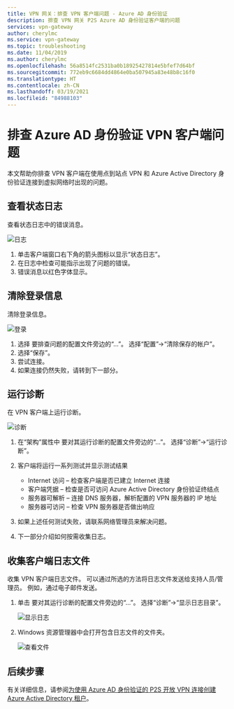 ```yaml
---
title: VPN 网关：排查 VPN 客户端问题 - Azure AD 身份验证
description: 排查 VPN 网关 P2S Azure AD 身份验证客户端的问题
services: vpn-gateway
author: cherylmc
ms.service: vpn-gateway
ms.topic: troubleshooting
ms.date: 11/04/2019
ms.author: cherylmc
ms.openlocfilehash: 56a8514fc2531ba0b18925427814e5bfef7d64bf
ms.sourcegitcommit: 772eb9c6684dd4864e0ba507945a83e48b8c16f0
ms.translationtype: HT
ms.contentlocale: zh-CN
ms.lasthandoff: 03/19/2021
ms.locfileid: "84988103"
---
```

# <a name="troubleshoot-an-azure-ad-authentication-vpn-client"></a>排查 Azure AD 身份验证 VPN 客户端问题

本文帮助你排查 VPN 客户端在使用点到站点 VPN 和 Azure Active Directory 身份验证连接到虚拟网络时出现的问题。

## <a name="view-status-log"></a><a name="status"></a>查看状态日志

查看状态日志中的错误消息。

![日志](./media/troubleshoot-ad-vpn-client/1.png)

1. 单击客户端窗口右下角的箭头图标以显示“状态日志”。
2. 在日志中检查可能指示出现了问题的错误。
3. 错误消息以红色字体显示。

## <a name="clear-sign-in-information"></a><a name="clear"></a>清除登录信息

清除登录信息。

![登录](./media/troubleshoot-ad-vpn-client/2.png)

1. 选择 要排查问题的配置文件旁边的“...”。 选择“配置”->“清除保存的帐户”。
2. 选择“保存”。
3. 尝试连接。
4. 如果连接仍然失败，请转到下一部分。

## <a name="run-diagnostics"></a><a name="diagnostics"></a>运行诊断

在 VPN 客户端上运行诊断。

![诊断](./media/troubleshoot-ad-vpn-client/3.png)

1. 在“架构”属性中  要对其运行诊断的配置文件旁边的“...”。 选择“诊断”->“运行诊断”。
2. 客户端将运行一系列测试并显示测试结果

   * Internet 访问 – 检查客户端是否已建立 Internet 连接
   * 客户端凭据 – 检查是否可访问 Azure Active Directory 身份验证终结点
   * 服务器可解析 – 连接 DNS 服务器，解析配置的 VPN 服务器的 IP 地址
   * 服务器可访问 – 检查 VPN 服务器是否做出响应
3. 如果上述任何测试失败，请联系网络管理员来解决问题。
4. 下一部分介绍如何按需收集日志。

## <a name="collect-client-log-files"></a><a name="logfiles"></a>收集客户端日志文件

收集 VPN 客户端日志文件。 可以通过所选的方法将日志文件发送给支持人员/管理员。 例如，通过电子邮件发送。

1. 单击 要对其运行诊断的配置文件旁边的“...”。 选择“诊断”->“显示日志目录”。

   ![显示日志](./media/troubleshoot-ad-vpn-client/4.png)
2. Windows 资源管理器中会打开包含日志文件的文件夹。

   ![查看文件](./media/troubleshoot-ad-vpn-client/5.png)

## <a name="next-steps"></a>后续步骤

有关详细信息，请参阅[为使用 Azure AD 身份验证的 P2S 开放 VPN 连接创建 Azure Active Directory 租户](openvpn-azure-ad-tenant.md)。